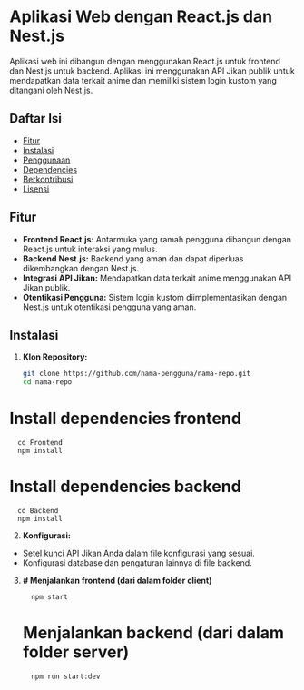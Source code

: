 # Aplikasi Web dengan React.js dan Nest.js

Aplikasi web ini dibangun dengan menggunakan React.js untuk frontend dan Nest.js untuk backend. Aplikasi ini menggunakan API Jikan publik untuk mendapatkan data terkait anime dan memiliki sistem login kustom yang ditangani oleh Nest.js.

## Daftar Isi
- [Fitur](#fitur)
- [Instalasi](#instalasi)
- [Penggunaan](#penggunaan)
- [Dependencies](#dependencies)
- [Berkontribusi](#berkontribusi)
- [Lisensi](#lisensi)

## Fitur

- **Frontend React.js:** Antarmuka yang ramah pengguna dibangun dengan React.js untuk interaksi yang mulus.
- **Backend Nest.js:** Backend yang aman dan dapat diperluas dikembangkan dengan Nest.js.
- **Integrasi API Jikan:** Mendapatkan data terkait anime menggunakan API Jikan publik.
- **Otentikasi Pengguna:** Sistem login kustom diimplementasikan dengan Nest.js untuk otentikasi pengguna yang aman.

## Instalasi

1. **Klon Repository:**
   ```bash
   git clone https://github.com/nama-pengguna/nama-repo.git
   cd nama-repo
   ```
  # Install dependencies frontend
  ```npm install
    cd Frontend
    npm install
  ```
  # Install dependencies backend
  ```npm install
    cd Backend
    npm install
  ```

2. **Konfigurasi:**
  - Setel kunci API Jikan Anda dalam file konfigurasi yang sesuai.
  - Konfigurasi database dan pengaturan lainnya di file backend.
3. **# Menjalankan frontend (dari dalam folder client)**
    ```runb start
      npm start
    ```
    # Menjalankan backend (dari dalam folder server)
    ```run dev
      npm run start:dev
    ```

